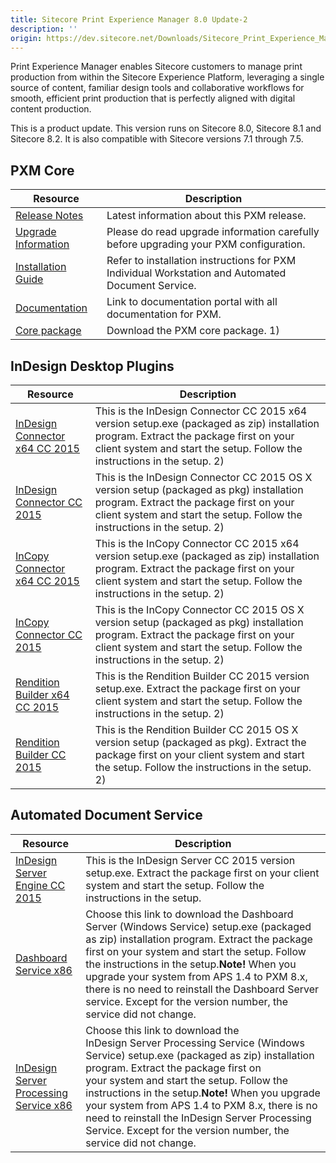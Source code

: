 ```yaml
---
title: Sitecore Print Experience Manager 8.0 Update-2
description: ''
origin: https://dev.sitecore.net/Downloads/Sitecore_Print_Experience_Manager/8_0/PXM_80_U2.aspx
---
```


Print Experience Manager enables Sitecore customers to manage print production from within the Sitecore Experience Platform, leveraging a single source of content, familiar design tools and collaborative workflows for smooth, efficient print production that is perfectly aligned with digital content production.

  <Alert variant='warning' mb={4}>
    <AlertIcon />
    This is a product update. This version runs on Sitecore 8.0, Sitecore 8.1 and Sitecore 8.2. It is also compatible with Sitecore versions 7.1 through 7.5.
  </Alert>
  

## PXM Core

 | Resource | Description |
 | --- | --- |
 | [Release Notes](/downloads/Sitecore_Print_Experience_Manager/8_0/PXM_80_U2/Release_Notes) | Latest information about this PXM release. |
 | [Upgrade Information](/downloads/Sitecore_Print_Experience_Manager/8_0/Sitecore_Print_Experience_Manager_for_8_0/Upgrade_Information_IW) | Please do read upgrade information carefully before upgrading your PXM configuration. |
 | [Installation Guide](https://scdp.blob.core.windows.net/downloads/Sitecore%20Print%20Experience%20Manager/8%200/PXM%2080%20U2/Secure/PXM%20Server_Installation%20_Guide_SC8.pdf) | Refer to installation instructions for PXM Individual Workstation and Automated Document Service. |
 | [Documentation](https://doc.sitecore.net/products/print%20experience%20manager) | Link to documentation portal with all documentation for PXM. |
 | [Core package](https://scdp.blob.core.windows.net/downloads/Sitecore%20Print%20Experience%20Manager/8%200/Sitecore%20Print%20Experience%20Manager%20for%208%200/Secure/Print%20Experience%20Manager%208.0%20rev.%20150202.zip) | Download the PXM core package. 1) |

## InDesign Desktop Plugins

 | Resource | Description |
 | --- | --- |
 | [InDesign Connector x64 CC 2015](https://scdp.blob.core.windows.net/downloads/Sitecore%20Print%20Experience%20Manager/8%200/PXM%2080%20U1/Secure/IDConnectorSetup%20x64%20CC2015%208.0%20rev.%20151210%20(msi).ZIP) | This is the InDesign Connector CC 2015 x64 version setup.exe (packaged as zip) installation program. Extract the package first on your client system and start the setup. Follow the instructions in the setup. 2) |
 | [InDesign Connector CC 2015](https://scdp.blob.core.windows.net/downloads/Sitecore%20Print%20Experience%20Manager/8%200/PXM%2080%20U1/Secure/IDConnectorSetup%20CC%202015%208.0%20rev.%20151210.pkg) | This is the InDesign Connector CC 2015 OS X version setup (packaged as pkg) installation program. Extract the package first on your client system and start the setup. Follow the instructions in the setup. 2) |
 | [InCopy Connector x64 CC 2015](https://scdp.blob.core.windows.net/downloads/Sitecore%20Print%20Experience%20Manager/8%200/PXM%2080%20U1/Secure/ICConnectorSetup%20x64%20CC2015%208.0%20rev.%20151210%20(msi).ZIP) | This is the InCopy Connector CC 2015 x64 version setup.exe (packaged as zip) installation program. Extract the package first on your client system and start the setup. Follow the instructions in the setup. 2) |
 | [InCopy Connector CC 2015](https://scdp.blob.core.windows.net/downloads/Sitecore%20Print%20Experience%20Manager/8%200/PXM%2080%20U1/Secure/ICConnectorSetup%20CC%202015%208.0%20rev.%20151210.pkg) | This is the InCopy Connector CC 2015 OS X version setup (packaged as pkg) installation program. Extract the package first on your client system and start the setup. Follow the instructions in the setup. 2) |
 | [Rendition Builder x64 CC 2015](https://scdp.blob.core.windows.net/downloads/Sitecore%20Print%20Experience%20Manager/8%200/PXM%2080%20U1/Secure/RenditionBuilderSetup%20x64%20CC2015%208.0%20rev.%20151208%20(msi).ZIP) | This is the Rendition Builder CC 2015 version setup.exe. Extract the package first on your client system and start the setup. Follow the instructions in the setup. 2) |
 | [Rendition Builder CC 2015](https://scdp.blob.core.windows.net/downloads/Sitecore%20Print%20Experience%20Manager/8%200/PXM%2080%20U1/Secure/RenditionBuilderSetup%20CC%202015%208.0%20rev.%20151208.pkg) | This is the Rendition Builder CC 2015 OS X version setup (packaged as pkg). Extract the package first on your client system and start the setup. Follow the instructions in the setup. 2) |

## Automated Document Service

 | Resource | Description |
 | --- | --- |
 | [InDesign Server Engine CC 2015](https://scdp.blob.core.windows.net/downloads/Sitecore%20Print%20Experience%20Manager/8%200/PXM%2080%20U1/Secure/IDSEngineSetup%20x64%20CC2015%208.0%20rev.%20151210%20(msi).ZIP) | This is the InDesign Server CC 2015 version setup.exe. Extract the package first on your client system and start the setup. Follow the instructions in the setup. |
 | [Dashboard Service x86](https://scdp.blob.core.windows.net/downloads/Sitecore%20Print%20Experience%20Manager/8%200/Sitecore%20Print%20Experience%20Manager%20for%208%200/Secure/PrintStudioDashboardServerSetup%20x86%208.0%20rev.%20150202.zip) | Choose this link to download the Dashboard Server (Windows Service) setup.exe (packaged as zip) installation program. Extract the package first on your system and start the setup. Follow the instructions in the setup.**Note!** When you upgrade your system from APS 1.4 to PXM 8.x, there is no need to reinstall the Dashboard Server service. Except for the version number, the service did not change. |
 | [InDesign Server Processing Service x86](https://scdp.blob.core.windows.net/downloads/Sitecore%20Print%20Experience%20Manager/8%200/Sitecore%20Print%20Experience%20Manager%20for%208%200/Secure/PrintStudioInDesignServiceSetup%20x86%208.0%20rev.%20150202.zip) | Choose this link to download the InDesign Server Processing Service (Windows Service) setup.exe (packaged as zip) installation program. Extract the package first on your system and start the setup. Follow the instructions in the setup.**Note!** When you upgrade your system from APS 1.4 to PXM 8.x, there is no need to reinstall the InDesign Server Processing Service. Except for the version number, the service did not change. |